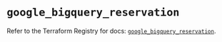 # `google_bigquery_reservation`

Refer to the Terraform Registry for docs: [`google_bigquery_reservation`](https://registry.terraform.io/providers/hashicorp/google/6.17.0/docs/resources/bigquery_reservation).
